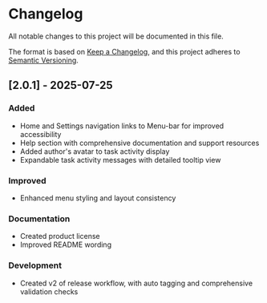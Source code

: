 # Changelog

All notable changes to this project will be documented in this file.

The format is based on [Keep a Changelog](https://keepachangelog.com/en/1.0.0/),
and this project adheres to [Semantic Versioning](https://semver.org/spec/v2.0.0.html).

## [2.0.1] - 2025-07-25

### Added

- Home and Settings navigation links to Menu-bar for improved accessibility
- Help section with comprehensive documentation and support resources
- Added author's avatar to task activity display
- Expandable task activity messages with detailed tooltip view

### Improved

- Enhanced menu styling and layout consistency

### Documentation

- Created product license
- Improved README wording

### Development

- Created v2 of release workflow, with auto tagging and comprehensive validation checks
